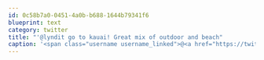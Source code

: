 ```yaml
---
id: 0c58b7a0-0451-4a0b-b688-1644b79341f6
blueprint: text
category: twitter
title: "'@lyndit go to kauai! Great mix of outdoor and beach"
caption: '<span class="username username_linked">@<a href="https://twitter.com/lyndit" title="Lyndi Thompson">lyndit</a></span> go to kauai! Great mix of outdoor and beach'
---
```

